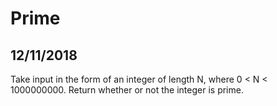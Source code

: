 # Prime
## 12/11/2018

Take input in the form of an integer of length N, where 0 < N < 1000000000. Return whether or not the integer is prime.
